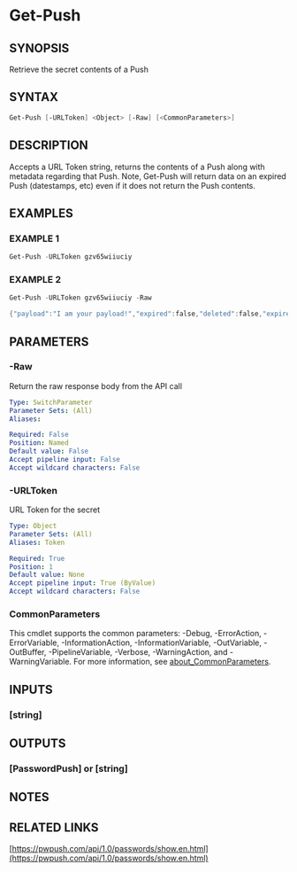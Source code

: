 ﻿---
external help file: PassPushPosh-help.xml
Module Name: PassPushPosh
online version: https://pwpush.com/api/1.0/passwords/show.en.html
schema: 2.0.0
---

# Get-Push

## SYNOPSIS

Retrieve the secret contents of a Push

## SYNTAX

```powershell
Get-Push [-URLToken] <Object> [-Raw] [<CommonParameters>]
```

## DESCRIPTION

Accepts a URL Token string, returns the contents of a Push along with
metadata regarding that Push.
Note, Get-Push will return data on an expired
Push (datestamps, etc) even if it does not return the Push contents.

## EXAMPLES

### EXAMPLE 1

```powershell
Get-Push -URLToken gzv65wiiuciy
```

### EXAMPLE 2

```powershell
Get-Push -URLToken gzv65wiiuciy -Raw

{"payload":"I am your payload!","expired":false,"deleted":false,"expired_on":"","expire_after_days":1,"expire_after_views":4,"url_token":"bwzehzem_xu-","created_at":"2022-11-21T13:20:08.635Z","updated_at":"2022-11-21T13:23:45.342Z","deletable_by_viewer":true,"retrieval_step":false,"days_remaining":1,"views_remaining":4}
```

## PARAMETERS

### -Raw

Return the raw response body from the API call

```yaml
Type: SwitchParameter
Parameter Sets: (All)
Aliases:

Required: False
Position: Named
Default value: False
Accept pipeline input: False
Accept wildcard characters: False
```

### -URLToken

URL Token for the secret

```yaml
Type: Object
Parameter Sets: (All)
Aliases: Token

Required: True
Position: 1
Default value: None
Accept pipeline input: True (ByValue)
Accept wildcard characters: False
```

### CommonParameters

This cmdlet supports the common parameters: -Debug, -ErrorAction, -ErrorVariable, -InformationAction, -InformationVariable, -OutVariable, -OutBuffer, -PipelineVariable, -Verbose, -WarningAction, and -WarningVariable. For more information, see [about_CommonParameters](http://go.microsoft.com/fwlink/?LinkID=113216).

## INPUTS

### [string]

## OUTPUTS

### [PasswordPush] or [string]

## NOTES

## RELATED LINKS

[https://pwpush.com/api/1.0/passwords/show.en.html](https://pwpush.com/api/1.0/passwords/show.en.html)
